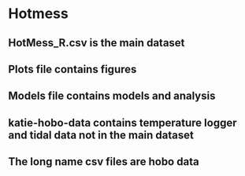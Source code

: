 # Hotmess
## HotMess_R.csv is the main dataset
## Plots file contains figures
## Models file contains models and analysis
## katie-hobo-data contains temperature logger and tidal data not in the main dataset
## The long name csv files are hobo data
